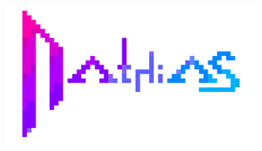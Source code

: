 <p align="center">
<img alt="nathias" src="https://raw.githubusercontent.com/nath1as/nath1as/master/images/nths.gif">
</p>
